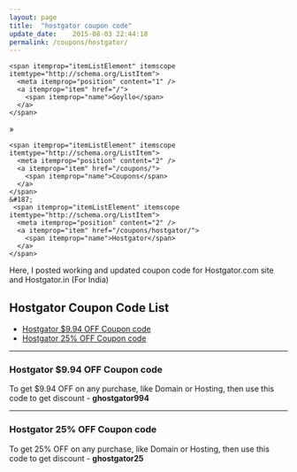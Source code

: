 ```yaml
---
layout: page
title:  "hostgator coupon code"
update_date:    2015-08-03 22:44:18
permalink: /coupons/hostgator/
---
```

<div class="breadcrumb">
<div itemprop="breadcrumb" itemscope itemtype="http://schema.org/BreadcrumbList">

    <span itemprop="itemListElement" itemscope itemtype="http://schema.org/ListItem">
      <meta itemprop="position" content="1" />
      <a itemprop="item" href="/">
        <span itemprop="name">Goyllo</span>
      </a>
    </span> 

   &#187;

    <span itemprop="itemListElement" itemscope itemtype="http://schema.org/ListItem">
      <meta itemprop="position" content="2" />
      <a itemprop="item" href="/coupons/">
        <span itemprop="name">Coupons</span>
      </a>
    </span>
	&#187;
	 <span itemprop="itemListElement" itemscope itemtype="http://schema.org/ListItem">
      <meta itemprop="position" content="2" />
      <a itemprop="item" href="/coupons/hostgator/">
        <span itemprop="name">Hostgator</span>
      </a>
    </span>
  </div>
  </div>

Here, I posted working and updated coupon code for Hostgator.com site and Hostgator.in (For India)

## Hostgator Coupon Code List ##

- [Hostgator $9.94 OFF Coupon code](#hostgator-994-off-coupon-code "Hostgator $9.94 OFF Coupon code")
- [Hostgator 25% OFF Coupon code](#hostgator-25-off-coupon-code "Hostgator 25% OFF Coupon code")
<hr/>

### Hostgator $9.94 OFF Coupon code ###

To get $9.94 OFF on any purchase, like Domain or Hosting, then use this code to get discount - **ghostgator994**

<hr/>

### Hostgator 25% OFF Coupon code ###

To get 25% OFF on any purchase, like Domain or Hosting, then use this code to get discount - **ghostgator25**
